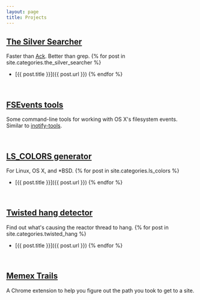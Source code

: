 ```yaml
---
layout: page
title: Projects
---
```


## [The Silver Searcher](https://github.com/ggreer/the_silver_searcher)
Faster than [Ack](http://betterthangrep.com/). Better than grep.
{% for post in site.categories.the_silver_searcher %}
* [{{ post.title }}]({{ post.url }})
{% endfor %}

<br />

## [FSEvents tools](https://github.com/ggreer/fsevents-tools)
Some command-line tools for working with OS X's filesystem events. Similar to [inotify-tools](https://github.com/rvoicilas/inotify-tools).

<br />

## [LS_COLORS generator](/lscolors)
For Linux, OS X, and \*BSD.
{% for post in site.categories.ls_colors %}
* [{{ post.title }}]({{ post.url }})
{% endfor %}

<br />

## [Twisted hang detector](https://github.com/ggreer/twisted_hang)
Find out what's causing the reactor thread to hang.
{% for post in site.categories.twisted_hang %}
* [{{ post.title }}]({{ post.url }})
{% endfor %}

<br />

## [Memex Trails](https://github.com/ggreer/memex_trails)
A Chrome extension to help you figure out the path you took to get to a site.

